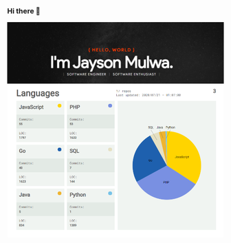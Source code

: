 ### Hi there 👋

![alt text](https://github.com/jaysonmulwa/jaysonmulwa/blob/master/j.png?raw=true)
![alt text](https://github.com/jaysonmulwa/jaysonmulwa/blob/master/j2.png?raw=true)

<!--
**jaysonmulwa/jaysonmulwa** is a ✨ _special_ ✨ repository because its `README.md` (this file) appears on your GitHub profile.

Here are some ideas to get you started:

- 🔭 I’m currently working on ...
- 🌱 I’m currently learning ...
- 👯 I’m looking to collaborate on ...
- 🤔 I’m looking for help with ...
- 💬 Ask me about ...
- 📫 How to reach me: ...
- 😄 Pronouns: ...
- ⚡ Fun fact: ...
-->
